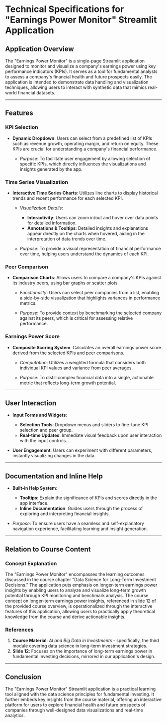 # Technical Specifications for "Earnings Power Monitor" Streamlit Application

## Application Overview

The "Earnings Power Monitor" is a single-page Streamlit application designed to monitor and visualize a company's earnings power using key performance indicators (KPIs). It serves as a tool for fundamental analysts to assess a company's financial health and future prospects easily. The application is intended to demonstrate data handling and visualization techniques, allowing users to interact with synthetic data that mimics real-world financial datasets.

---

## Features

### KPI Selection

- **Dynamic Dropdown**: Users can select from a predefined list of KPIs such as revenue growth, operating margin, and return on equity. These KPIs are crucial for understanding a company's financial performance.
  
  - *Purpose*: To facilitate user engagement by allowing selection of specific KPIs, which directly influences the visualizations and insights generated by the app.

### Time Series Visualization

- **Interactive Time Series Charts**: Utilizes line charts to display historical trends and recent performance for each selected KPI.
  
  - *Visualization Details*:
    - **Interactivity**: Users can zoom in/out and hover over data points for detailed information.
    - **Annotations & Tooltips**: Detailed insights and explanations appear directly on the charts when hovered, aiding in the interpretation of data trends over time.
  
  - *Purpose*: To provide a visual representation of financial performance over time, helping users understand the dynamics of each KPI.

### Peer Comparison

- **Comparison Charts**: Allows users to compare a company's KPIs against its industry peers, using bar graphs or scatter plots.
  
  - *Functionality*: Users can select peer companies from a list, enabling a side-by-side visualization that highlights variances in performance metrics.
  
  - *Purpose*: To provide context by benchmarking the selected company against its peers, which is critical for assessing relative performance.

### Earnings Power Score

- **Composite Scoring System**: Calculates an overall earnings power score derived from the selected KPIs and peer comparisons.
  
  - *Computation*: Utilizes a weighted formula that considers both individual KPI values and variance from peer averages.
  
  - *Purpose*: To distill complex financial data into a single, actionable metric that reflects long-term growth potential.

---

## User Interaction

- **Input Forms and Widgets**: 
  - **Selection Tools**: Dropdown menus and sliders to fine-tune KPI selection and peer group.
  - **Real-time Updates**: Immediate visual feedback upon user interaction with the input controls.

- **User Engagement**: Users can experiment with different parameters, instantly visualizing changes in the data.

---

## Documentation and Inline Help

- **Built-in Help System**: 
  - **Tooltips**: Explain the significance of KPIs and scores directly in the app interface.
  - **Inline Documentation**: Guides users through the process of exploring and interpreting financial insights.

- *Purpose*: To ensure users have a seamless and self-explanatory navigation experience, facilitating learning and insight generation.

---

## Relation to Course Content

### Concept Explanation

The "Earnings Power Monitor" encompasses the learning outcomes discussed in the course chapter "Data Science for Long-Term Investment Decisions." The application puts emphasis on longer-term earnings power insights by enabling users to analyze and visualize long-term growth potential through KPI monitoring and benchmark analysis. The course concept on longer-term earnings power insights, referenced in slide 12 of the provided course overview, is operationalized through the interactive features of this application, allowing users to practically apply theoretical knowledge from the course and derive actionable insights.

### References

1. **Course Material**: *AI and Big Data in Investments* - specifically, the third module covering data science in long-term investment strategies.
2. **Slide 12**: Focuses on the importance of long-term earnings power in fundamental investing decisions, mirrored in our application's design.

--- 

## Conclusion

The "Earnings Power Monitor" Streamlit application is a practical learning tool aligned with the data science principles for fundamental investing. It further embeds key insights from the course material, offering an interactive platform for users to explore financial health and future prospects of companies through well-designed data visualizations and real-time analytics.